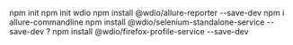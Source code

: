npm init
npm init wdio
npm install @wdio/allure-reporter --save-dev
npm i allure-commandline
npm install @wdio/selenium-standalone-service --save-dev ?
npm install @wdio/firefox-profile-service --save-dev
